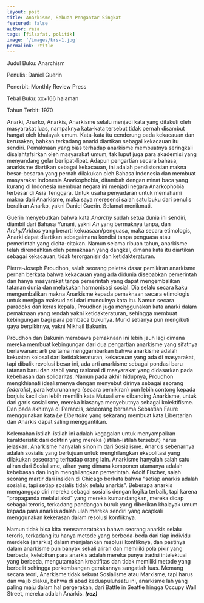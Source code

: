 ```yaml
---
layout: post
title: Anarkisme, Sebuah Pengantar Singkat
featured: false
author: reza
tags: [filsafat, politik]
image: '/images/krs-1.jpg'
permalink: :title
---
```


Judul Buku: Anarchism

Penulis: Daniel Guerin

Penerbit: Monthly Review Press

Tebal Buku: xx+166 halaman

Tahun Terbit: 1970

Anarki, Anarko, Anarkis, Anarkisme selalu menjadi kata yang ditakuti oleh masyarakat luas, nampaknya kata-kata tersebut tidak pernah disambut hangat oleh khalayak umum. Kata-kata itu cenderung pada kekacauan dan kerusakan, bahkan terkadang anarki diartikan sebagai kekacauan itu sendiri. Pemaknaan yang bias terhadap anarkisme membuatnya seringkali disalahtafsirkan oleh masyarakat umum, tak luput juga para akademisi yang menyandang gelar berlipat-lipat. Adapun pengartian secara bahasa, anarkisme diartikan sebagai kekacauan, ini adalah pendistorsian makna besar-besaran yang pernah dilakukan oleh Bahasa Indonesia dan membuat masyarakat Indonesia Anarkophobia, ditambah dengan minat baca yang kurang di Indonesia membuat negara ini menjadi negara Anarkophobia terbesar di Asia Tenggara. Untuk usaha penyadaran untuk memahami makna dari Anarkisme, maka saya meresensi salah satu buku dari penulis beraliran Anarko, yakni Daniel Guerin. Selamat menikmati.

Guerin menyebutkan bahwa kata _Anarchy_ sudah setua dunia ini sendiri, diambil dari Bahasa Yunani, yakni _An_ yang bermaknya tanpa, dan _Archy/Arkhos_ yang berarti kekuasaan/penguasa, maka secara etimologis, Anarki dapat diartikan sebagaimana kondisi tanpa penguasa atau pemerintah yang dicita-citakan. Namun selama ribuan tahun, anarkisme telah direndahkan oleh pemaknaan yang dangkal, dimana kata itu diartikan sebagai kekacauan, tidak terorganisir dan ketidakteraturan.

Pierre-Joseph Proudhon, salah seorang peletak dasar pemikiran anarkisme pernah berkata bahwa kekacauan yang ada didunia disebabkan pemerintah dan hanya masyarakat tanpa pemerintah yang dapat mengembalikan tatanan dunia dan melakukan harmonisasi sosial. Dia selalu secara kaku mengembalikan makna Anarkisme kepada pemaknaan secara etimologis untuk menjaga maksud asli dari munculnya kata itu. Namun secara paradoks dan keras kepala, Proudhon juga menggunakan kata anarki dalam pemaknaan yang rendah yakni ketidakteraturan, sehingga membuat kebingungan bagi para pembaca bukunya. Murid setianya pun mengikuti gaya berpikirnya, yakni Mikhail Bakunin.

Proudhon dan Bakunin membawa pemaknaan ini lebih jauh lagi dimana mereka membuat kebingungan dari dua pengartian anarkisme yang sifatnya berlawanan: arti pertama menggambarkan bahwa anarkisme adalah kekuatan kolosal dari ketidakteraturan, kekacauan yang ada di masyarakat, tapi dibalik revolusi besar ini, ada arti anarkisme sebagai pondasi baru tatanan baru dan stabil yang rasional di masyarakat yang didasarkan pada kebebasan dan solidaritas. Namun pada akhir hidupnya, Proudhon mengkhianati idealismenya dengan menyebut dirinya sebagai seorang _federalist_, para keturunannya (secara pemikiran) pun lebih contong kepada borjuis kecil dan lebih memilih kata Mutualisme dibanding Anarkisme, untuk dari garis sosialisme, mereka biasanya menyebutnya sebagai kolektifisme. Dan pada akhirnya di Perancis, seseorang bernama Sebastian Faure menggunakan kata _Le Libertaire_ yang sekarang membuat kata Libertarian dan Anarkis dapat saling menggantikan.

Kelemahan istilah-istilah ini adalah kegagalan untuk menyampaikan karakteristik dari doktrin yang mereka (istilah-istilah tersebut) harus jelaskan. Anarkisme hanyalah sinonim dari Sosialisme. Anarkis sebenarnya adalah sosialis yang bertujuan untuk menghilangkan ekspolitasi yang dilakukan seseorang terhadap orang lain. Anarkisme hanyalah salah satu aliran dari Sosialisme, aliran yang dimana komponen utamanya adalah kebebasan dan ingin menghilangkan pemerintah. Adolf Fischer, salah seorang martir dari insiden di Chicago berkata bahwa “setiap anarkis adalah sosialis, tapi setiap sosialis tidak selalu anarkis”. Beberapa anarkis menganggap diri mereka sebagai sosialis dengan logika terbaik, tapi karena “propaganda melalui aksi” yang mereka kumandangkan, mereka dicap sebagai teroris, terkadang pandangan buruk yang diberikan khalayak umum kepada para anarkis adalah ulah mereka sendiri yang acapkali menggunakan kekerasan dalam resolusi konfliknya.

Namun tidak bisa kita mensamaratakan bahwa seorang anarkis selalu teroris, terkadang itu hanya metode yang berbeda-beda dari tiap individu merdeka (anarkis) dalam menjalankan resolusi konfliknya, dan pastinya dalam anarkisme pun banyak sekali aliran dan memiliki pola pikir yang berbeda, kelebihan para anarkis adalah mereka punya tradisi intelektual yang berbeda, mengutamakan kreatifitas dan tidak memiliki metode yang berbelit sehingga perkembangan gerakannya sangatlah luas. Memang secara teori, Anarkisme tidak sekuat Sosialisme atau Marxisme, tapi harus dan wajib diakui, bahwa di abad keduapuluhsatu ini, anarkisme lah yang paling maju dalam hal pergerakan, dari Battle in Seattle hingga Occupy Wall Street, mereka adalah Anarkis. **_(rez)_**
